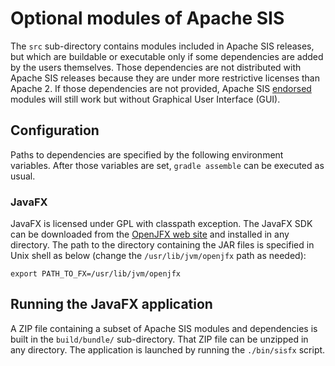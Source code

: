 # Optional modules of Apache SIS

The `src` sub-directory contains modules included in Apache SIS releases,
but which are buildable or executable only if some dependencies are added
by the users themselves. Those dependencies are not distributed with Apache
SIS releases because they are under more restrictive licenses than Apache 2.
If those dependencies are not provided, Apache SIS [endorsed](../endorsed)
modules will still work but without Graphical User Interface (GUI).

## Configuration

Paths to dependencies are specified by the following environment variables.
After those variables are set, `gradle assemble` can be executed as usual.

### JavaFX

JavaFX is licensed under GPL with classpath exception. The JavaFX SDK can be
downloaded from the [OpenJFX web site](https://openjfx.io/) and installed in
any directory. The path to the directory containing the JAR files is specified
in Unix shell as below (change the `/usr/lib/jvm/openjfx` path as needed):

    export PATH_TO_FX=/usr/lib/jvm/openjfx


## Running the JavaFX application

A ZIP file containing a subset of Apache SIS modules and dependencies is built
in the `build/bundle/` sub-directory. That ZIP file can be unzipped in any directory.
The application is launched by running the `./bin/sisfx` script.
